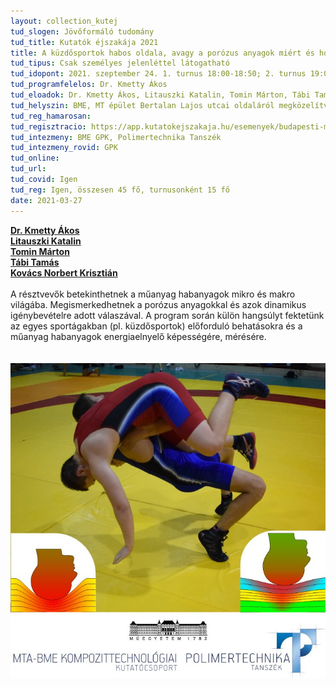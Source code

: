 ```yaml
---
layout: collection_kutej
tud_slogen: Jövőformáló tudomány
tud_title: Kutatók éjszakája 2021
title: A küzdősportok habos oldala, avagy a porózus anyagok miért és hogyan nyelik el az energiát?
tud_tipus: Csak személyes jelenléttel látogatható
tud_idopont: 2021. szeptember 24. 1. turnus 18:00-18:50; 2. turnus 19:00-19:50, 3. turnus 20:00-20:50
tud_programfelelos: Dr. Kmetty Ákos
tud_eloadok: Dr. Kmetty Ákos, Litauszki Katalin, Tomin Márton, Tábi Tamás, Kovács Norbert Krisztián
tud_helyszin: BME, MT épület Bertalan Lajos utcai oldaláról megközelítve
tud_reg_hamarosan:
tud_regisztracio: https://app.kutatokejszakaja.hu/esemenyek/budapesti-muszaki-es-gazdasagtudomanyi-egyetem/a-kuzdosportok-habos-oldala-avagy-a-porozus-anyagok-miert-es-hogyan-nyelik-el-az-energiat
tud_intezmeny: BME GPK, Polimertechnika Tanszék
tud_intezmeny_rovid: GPK
tud_online:
tud_url:
tud_covid: Igen
tud_reg: Igen, összesen 45 fő, turnusonként 15 fő
date: 2021-03-27
---
```

<b><a href="http://www.pt.bme.hu/munkatarsadatlap.php?id=7x3675Aez5z3f5gAtggAf72wj64zf334zu3A2r62&l=m" target="_blank">Dr. Kmetty Ákos</a></b>
<br>
<b><a href="http://www.pt.bme.hu/munkatarsadatlap.php?id=n9b29A5n7f39xh3wuhA8bB669j96bB4z674439t9&l=m" target="_blank">Litauszki Katalin</a></b>
<br>
<b><a href="http://www.pt.bme.hu/munkatarsadatlap.php?id=5d6q84jc5cbz83n5s2er385v647s56o44n57mg46&l=m" target="_blank">Tomin Márton</a></b>
<br>
<b><a href="http://www.pt.bme.hu/munkatarsadatlap.php?id=tu5rpc66x338w84e8j6xsf2yA84z2k654st84n73&l=m" target="_blank">Tábi Tamás</a></b>
<br>
<b><a href="http://www.pt.bme.hu/munkatarsadatlap.php?id=j2j3e454q78eqxmsstuvb3639ho6B799bpp6kbh9&l=m" target="_blank">Kovács Norbert Krisztián</a></b>
<br><br>
A résztvevők betekinthetnek a műanyag habanyagok mikro és makro világába. Megismerkedhetnek a porózus anyagokkal és azok dinamikus igénybevételre adott válaszával. A program során külön hangsúlyt fektetünk az egyes sportágakban (pl. küzdősportok) előforduló behatásokra és a műanyag habanyagok energiaelnyelő képességére, mérésére.   
<br><br>
<img src="images/a_kuzdosportok_habos_oldala.jpg" max-width="500" class="center"> 

